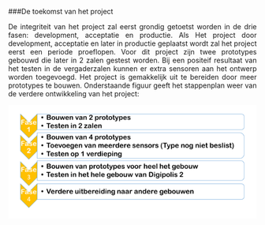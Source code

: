 ###De toekomst van het project

<p style="text-align: justify;">De integriteit van het project zal eerst grondig getoetst worden in de drie fasen:  development, acceptatie en productie. Als Het project door development, acceptatie en later in productie geplaatst wordt zal het project eerst een periode proeflopen. Voor dit project zijn twee prototypes gebouwd die later in 2 zalen gestest worden. Bij een positeif resultaat van het testen in de vergaderzalen kunnen er extra sensoren aan het ontwerp worden toegevoegd. Het project is gemakkelijk uit te bereiden door meer prototypes te bouwen. Onderstaande figuur geeft het stappenplan weer van de verdere ontwikkeling van het project:</p>

![Toekosmt van het project](images/toekomst.png)